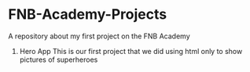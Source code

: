 # FNB-Academy-Projects
A repository about my first project on the FNB Academy 

  1. Hero App
  This is our first project that we did using html only to show pictures of superheroes
